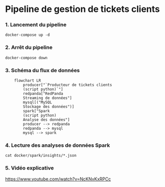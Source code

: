 
# Pipeline de gestion de tickets clients

### 1. Lancement du pipeline

```
docker-compose up -d
```

### 2. Arrêt du pipeline

```
docker-compose down
```

### 3. Schéma du flux de données

```mermaid
    flowchart LR
        producer["`Producteur de tickets clients
        (script python)`"]
        redpanda["RedPanda
        Streaming de données"]
        mysql[("MySQL
        Stockage des données")]
        spark["Spark
        (script python)
        Analyse des données"]
        producer --> redpanda
        redpanda --> mysql
        mysql --> spark
```

### 4. Lecture des analyses de données Spark

```
cat docker/spark/insights/*.json
```

### 5. Vidéo explicative

https://www.youtube.com/watch?v=NcKNvKxRPCc